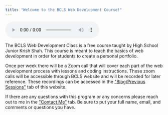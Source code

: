 ```yaml
---
title: "Welcome to the BCLS Web Development Course!"
---
```



<audio controls>
  <source src="horse.ogg" type="audio/ogg">
  <source src="horse.mp3" type="audio/mpeg">
</audio>

The BCLS Web Development Class is a free course taught by High School Junior Krish Shah. This course is meant to teach the basics of web development in order for students to create a personal portfolio.

Once per week there will be a Zoom call that will cover each part of the web development process with lessons and coding instructions. These zoom calls will be accessible through BCLS website and will be recorded for later reference. These recordings can be accessed in the <a href="{{ '/blog/' | relative_url }}">"Blog/Previous Sessions"</a> tab of this website.

If there are any questions with this program or any concerns please reach out to me in the <a href="{{ '/contact/' | relative_url }}">"Contact Me"</a> tab. Be sure to put your full name, email, and comments or questions you have.
